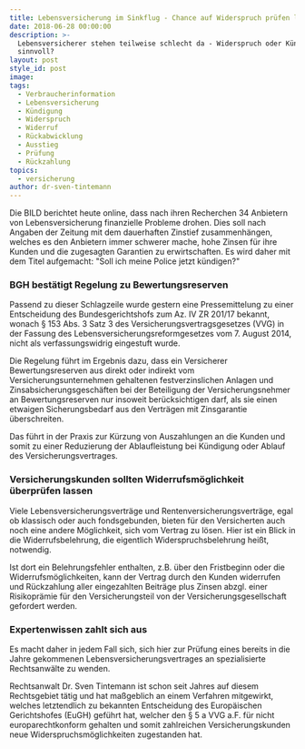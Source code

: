 ```yaml
---
title: Lebensversicherung im Sinkflug - Chance auf Widerspruch prüfen lassen
date: 2018-06-28 00:00:00
description: >-
  Lebensversicherer stehen teilweise schlecht da - Widerspruch oder Kündigung
  sinnvoll?
layout: post
style_id: post
image:
tags:
  - Verbraucherinformation
  - Lebensversicherung
  - Kündigung
  - Widerspruch
  - Widerruf
  - Rückabwicklung
  - Ausstieg
  - Prüfung
  - Rückzahlung
topics:
  - versicherung
author: dr-sven-tintemann
---
```


Die BILD berichtet heute online, dass nach ihren Recherchen 34 Anbietern von Lebensversicherung finanzielle Probleme drohen. Dies soll nach Angaben der Zeitung mit dem dauerhaften Zinstief zusammenh&auml;ngen, welches es den Anbietern immer schwerer mache, hohe Zinsen f&uuml;r ihre Kunden und die zugesagten Garantien zu erwirtschaften. Es wird daher mit dem Titel aufgemacht: "Soll ich meine Police jetzt k&uuml;ndigen?"

### BGH best&auml;tigt Regelung zu Bewertungsreserven

Passend zu dieser Schlagzeile wurde gestern eine Pressemittelung zu einer Entscheidung des Bundesgerichtshofs zum Az. IV ZR 201/17 bekannt, wonach &sect; 153 Abs. 3 Satz 3 des Versicherungsvertragsgesetzes (VVG) in der Fassung des Lebensversicherungsreformgesetzes vom 7. August 2014, nicht als verfassungswidrig eingestuft wurde.

Die Regelung f&uuml;hrt im Ergebnis dazu, dass ein Versicherer Bewertungsreserven aus direkt oder indirekt vom Versicherungsunternehmen gehaltenen festverzinslichen Anlagen und Zinsabsicherungsgesch&auml;ften bei der Beteiligung der Versicherungsnehmer an Bewertungsreserven nur insoweit ber&uuml;cksichtigen darf, als sie einen etwaigen Sicherungsbedarf aus den Vertr&auml;gen mit Zinsgarantie &uuml;berschreiten.

Das f&uuml;hrt in der Praxis zur K&uuml;rzung von Auszahlungen an die Kunden und somit zu einer Reduzierung der Ablaufleistung bei K&uuml;ndigung oder Ablauf des Versicherungsvertrages.

### Versicherungskunden sollten Widerrufsm&ouml;glichkeit &uuml;berpr&uuml;fen lassen

Viele Lebensversicherungsvertr&auml;ge und Rentenversicherungsvertr&auml;ge, egal ob klassisch oder auch fondsgebunden, bieten f&uuml;r den Versicherten auch noch eine andere M&ouml;glichkeit, sich vom Vertrag zu l&ouml;sen. Hier ist ein Blick in die Widerrufsbelehrung, die eigentlich Widerspruchsbelehrung hei&szlig;t, notwendig.

Ist dort ein Belehrungsfehler enthalten, z.B. &uuml;ber den Fristbeginn oder die Widerrufsm&ouml;glichkeiten, kann der Vertrag durch den Kunden widerrufen und R&uuml;ckzahlung aller eingezahlten Beitr&auml;ge plus Zinsen abzgl. einer Risikopr&auml;mie f&uuml;r den Versicherungsteil von der Versicherungsgesellschaft gefordert werden.

### Expertenwissen zahlt sich aus

Es macht daher in jedem Fall sich, sich hier zur Pr&uuml;fung eines bereits in die Jahre gekommenen Lebensversicherungsvertrages an spezialisierte Rechtsanw&auml;lte zu wenden.

Rechtsanwalt Dr. Sven Tintemann ist schon seit Jahres auf diesem Rechtsgebiet t&auml;tig und hat ma&szlig;geblich an einem Verfahren mitgewirkt, welches letztendlich zu bekannten Entscheidung des Europ&auml;ischen Gerichtshofes (EuGH) gef&uuml;hrt hat, welcher den &sect; 5 a VVG a.F. f&uuml;r nicht europarechtkonform gehalten und somit zahlreichen Versicherungskunden neue Widerspruchsm&ouml;glichkeiten zugestanden hat.

&nbsp;

&nbsp;
